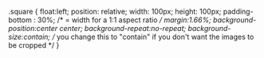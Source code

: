 .square {
    float:left;
    position: relative;
    width: 100px;
    height: 100px;
    padding-bottom : 30%; /* = width for a 1:1 aspect ratio */
    margin:1.66%;
    background-position:center center;
    background-repeat:no-repeat;
    background-size:contain; /* you change this to "contain" if you don't want the images to be cropped */
  }